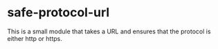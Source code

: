 safe-protocol-url
=======
This is a small module that takes a URL and ensures that the protocol is either http or https.
